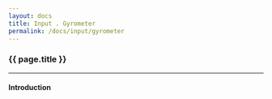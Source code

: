 ```yaml
---
layout: docs
title: Input . Gyrometer
permalink: /docs/input/gyrometer
---
```


### {{ page.title }}

***

#### Introduction